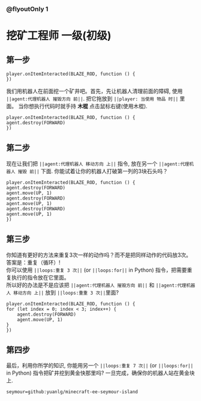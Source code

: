 ### @flyoutOnly 1


# 挖矿工程师 一级(初级)


## 第一步

```template
player.onItemInteracted(BLAZE_ROD, function () {
})
```

我们用机器人在前面挖一个矿井吧。首先，先让机器人清理前面的障碍, 使用 ``||agent:代理机器人 摧毁方向 前||``.
把它拖放到 ``||player: 当使用 物品 时||`` 里面。
当你想执行代码时就手持 **木棍** 点击鼠标右键(使用木棍).

```blocks
player.onItemInteracted(BLAZE_ROD, function () {
agent.destroy(FORWARD)
})
```

## 第二步
现在让我们把 ``||agent:代理机器人 移动方向 上||`` 指令, 放在另一个
``||agent:代理机器人 摧毁 前||`` 下面.
你能试着让你的机器人打破第一列的3块石头吗？

```blocks
player.onItemInteracted(BLAZE_ROD, function () {
agent.destroy(FORWARD)
agent.move(UP, 1)
agent.destroy(FORWARD)
agent.move(UP, 1)
agent.destroy(FORWARD)
agent.move(UP, 1)
})
```


## 第三步
你知道有更好的方法来重复3次一样的动作吗？而不是把同样动作的代码放3次。
答案是：重复（循环）!  
你可以使用 ``||loops:重复 3 次||`` (or ``||loops:for||`` in Python) 指令，把需要重复执行的指令放在它里面。  
所以好的办法是不是应该把 ``||agent:代理机器人 摧毁方向 前||`` 和 ``||agent:代理机器人 移动方向 上||``
放到 ``||loops:重重 3 次||``里面?

```blocks
player.onItemInteracted(BLAZE_ROD, function () {
for (let index = 0; index < 3; index++) {
    agent.destroy(FORWARD)
    agent.move(UP, 1)
}
})
```




## 第四步
最后，利用你所学的知识, 你能用另一个 ``||loops:重复 7 次||`` 
(or ``||loops:for||`` in Python) 指令把矿井挖到黄金快那里吗? 一旦完成，确保你的机器人站在黄金块上.

```package
seymour=github:yuanlg/minecraft-ee-seymour-island
```
